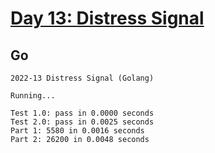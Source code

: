 # [Day 13: Distress Signal](https://adventofcode.com/2022/day/13)

## Go

```console
2022-13 Distress Signal (Golang)

Running...

Test 1.0: pass in 0.0000 seconds
Test 2.0: pass in 0.0025 seconds
Part 1: 5580 in 0.0016 seconds
Part 2: 26200 in 0.0048 seconds
```
